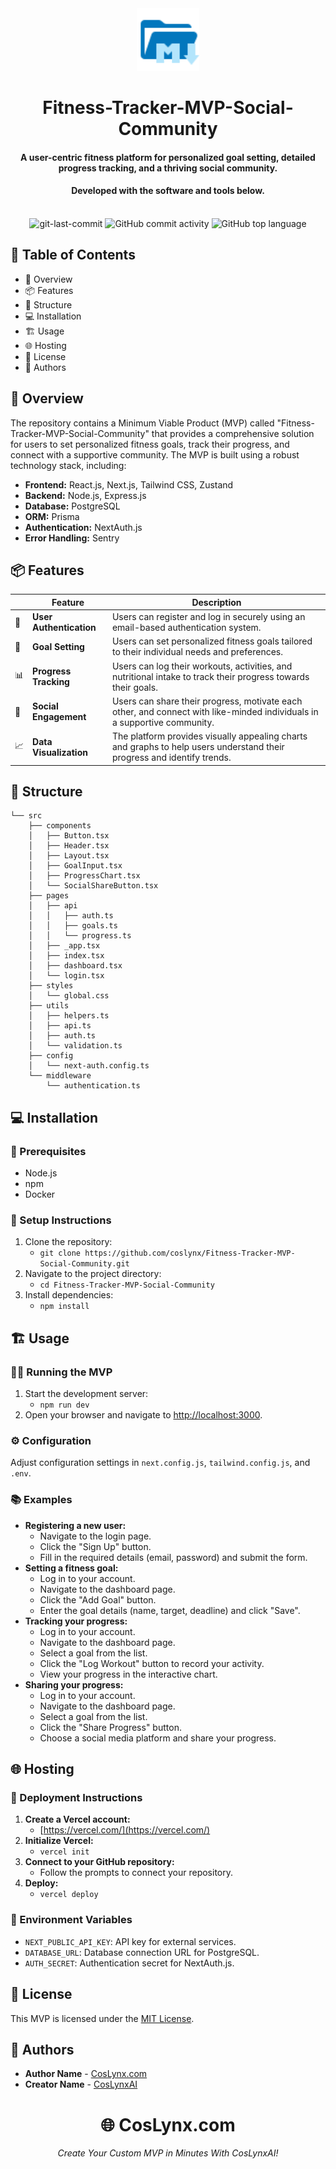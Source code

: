 <div class="hero-icon" align="center">
  <img src="https://raw.githubusercontent.com/PKief/vscode-material-icon-theme/ec559a9f6bfd399b82bb44393651661b08aaf7ba/icons/folder-markdown-open.svg" width="100" />
</div>

<h1 align="center">
Fitness-Tracker-MVP-Social-Community
</h1>
<h4 align="center">A user-centric fitness platform for personalized goal setting, detailed progress tracking, and a thriving social community.</h4>
<h4 align="center">Developed with the software and tools below.</h4>
<div class="badges" align="center">
  <img src="https://img.shields.io/badge/Framework-Next.js-blue" alt="">
  <img src="https://img.shields.io/badge/Frontend-React,_Javascript,_HTML,_CSS-red" alt="">
  <img src="https://img.shields.io/badge/Backend-Node.js-blue" alt="">
  <img src="https://img.shields.io/badge/LLMs-Custom,_Gemini,_OpenAI-black" alt="">
</div>
<div class="badges" align="center">
  <img src="https://img.shields.io/github/last-commit/coslynx/Fitness-Tracker-MVP-Social-Community?style=flat-square&color=5D6D7E" alt="git-last-commit" />
  <img src="https://img.shields.io/github/commit-activity/m/coslynx/Fitness-Tracker-MVP-Social-Community?style=flat-square&color=5D6D7E" alt="GitHub commit activity" />
  <img src="https://img.shields.io/github/languages/top/coslynx/Fitness-Tracker-MVP-Social-Community?style=flat-square&color=5D6D7E" alt="GitHub top language" />
</div>

## 📑 Table of Contents
- 📍 Overview
- 📦 Features
- 📂 Structure
- 💻 Installation
- 🏗️ Usage
- 🌐 Hosting
- 📄 License
- 👏 Authors

## 📍 Overview
The repository contains a Minimum Viable Product (MVP) called "Fitness-Tracker-MVP-Social-Community" that provides a comprehensive solution for users to set personalized fitness goals, track their progress, and connect with a supportive community. The MVP is built using a robust technology stack, including:

* **Frontend:** React.js, Next.js, Tailwind CSS, Zustand 
* **Backend:** Node.js, Express.js
* **Database:** PostgreSQL
* **ORM:** Prisma
* **Authentication:** NextAuth.js
* **Error Handling:** Sentry

## 📦 Features
|    | Feature            | Description                                                                                                        |
|----|--------------------|--------------------------------------------------------------------------------------------------------------------|
| 🔐 | **User Authentication**   | Users can register and log in securely using an email-based authentication system. |
| 🎯 | **Goal Setting**   | Users can set personalized fitness goals tailored to their individual needs and preferences. |
| 📊 | **Progress Tracking**  | Users can log their workouts, activities, and nutritional intake to track their progress towards their goals. |
| 💬 | **Social Engagement** | Users can share their progress, motivate each other, and connect with like-minded individuals in a supportive community. |
| 📈 | **Data Visualization** | The platform provides visually appealing charts and graphs to help users understand their progress and identify trends. |

## 📂 Structure
```text
└── src
    ├── components
    │   ├── Button.tsx
    │   ├── Header.tsx
    │   ├── Layout.tsx
    │   ├── GoalInput.tsx
    │   ├── ProgressChart.tsx
    │   └── SocialShareButton.tsx
    ├── pages
    │   ├── api
    │   │   ├── auth.ts
    │   │   ├── goals.ts
    │   │   └── progress.ts
    │   ├── _app.tsx
    │   ├── index.tsx
    │   ├── dashboard.tsx
    │   └── login.tsx
    ├── styles
    │   └── global.css
    ├── utils
    │   ├── helpers.ts
    │   ├── api.ts
    │   ├── auth.ts
    │   └── validation.ts
    ├── config
    │   └── next-auth.config.ts
    └── middleware
        └── authentication.ts
```

## 💻 Installation
### 🔧 Prerequisites
- Node.js
- npm
- Docker

### 🚀 Setup Instructions
1. Clone the repository:
   - `git clone https://github.com/coslynx/Fitness-Tracker-MVP-Social-Community.git`
2. Navigate to the project directory:
   - `cd Fitness-Tracker-MVP-Social-Community`
3. Install dependencies:
   - `npm install`

## 🏗️ Usage
### 🏃‍♂️ Running the MVP
1. Start the development server:
   - `npm run dev`
2. Open your browser and navigate to [http://localhost:3000](http://localhost:3000).

### ⚙️ Configuration
Adjust configuration settings in `next.config.js`, `tailwind.config.js`, and `.env`.

### 📚 Examples
- **Registering a new user:**
  - Navigate to the login page.
  - Click the "Sign Up" button.
  - Fill in the required details (email, password) and submit the form.
- **Setting a fitness goal:**
  - Log in to your account.
  - Navigate to the dashboard page.
  - Click the "Add Goal" button.
  - Enter the goal details (name, target, deadline) and click "Save".
- **Tracking your progress:**
  - Log in to your account.
  - Navigate to the dashboard page.
  - Select a goal from the list.
  - Click the "Log Workout" button to record your activity.
  - View your progress in the interactive chart.
- **Sharing your progress:**
  - Log in to your account.
  - Navigate to the dashboard page.
  - Select a goal from the list.
  - Click the "Share Progress" button.
  - Choose a social media platform and share your progress.

## 🌐 Hosting
### 🚀 Deployment Instructions
1. **Create a Vercel account:**
   - [https://vercel.com/](https://vercel.com/)
2. **Initialize Vercel:**
   - `vercel init`
3. **Connect to your GitHub repository:**
   - Follow the prompts to connect your repository.
4. **Deploy:**
   - `vercel deploy`

### 🔑 Environment Variables
- `NEXT_PUBLIC_API_KEY`: API key for external services.
- `DATABASE_URL`: Database connection URL for PostgreSQL.
- `AUTH_SECRET`: Authentication secret for NextAuth.js.

## 📜 License
This MVP is licensed under the [MIT License](https://choosealicense.com/licenses/mit/).

## 👥 Authors
- **Author Name** - [CosLynx.com](https://coslynx.com)
- **Creator Name** - [CosLynxAI](https://github.com/coslynx)

<p align="center">
  <h1 align="center">🌐 CosLynx.com</h1>
</p>
<p align="center">
  <em>Create Your Custom MVP in Minutes With CosLynxAI!</em>
</p>
<div class="badges" align="center">
  <img src="https://img.shields.io/badge/Developers-Drix10,_Kais_Radwan-red" alt="">
  <img src="https://img.shields.io/badge/Website-CosLynx.com-blue" alt="">
  <img src="https://img.shields.io/badge/Backed_by-Google,_Microsoft_&_Amazon_for_Startups-red" alt="">
  <img src="https://img.shields.io/badge/Finalist-Backdrop_Build_v4-black" alt="">
</div>
